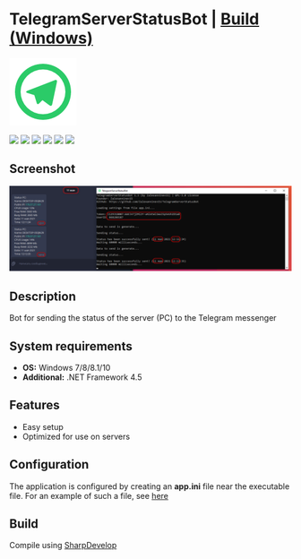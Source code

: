 # TelegramServerStatusBot | [Build (Windows)](https://github.com/Zalexanninev15/TelegramServerStatusBot/releases/latest)

![](https://github.com/Zalexanninev15/TelegramServerStatusBot/blob/main/logo.png)

[![](https://img.shields.io/badge/OS-Windows-informational?logo=windows)](https://github.com/Zalexanninev15/TelegramServerStatusBot)
[![](https://img.shields.io/github/v/release/Zalexanninev15/TelegramServerStatusBot)](https://github.com/Zalexanninev15/TelegramServerStatusBot/releases/latest)
[![](https://img.shields.io/github/downloads/Zalexanninev15/TelegramServerStatusBot/total.svg)](https://github.com/Zalexanninev15/TelegramServerStatusBot/releases)
[![](https://img.shields.io/badge/license-MIT-blue.svg)](LICENSE)
[![](https://img.shields.io/badge/donate-QIWI-FF8C00.svg)](https://qiwi.com/n/ZALEXANNINEV15)
[![](https://img.shields.io/badge/donate-YooMoney-8B3FFD.svg)](https://yoomoney.ru/to/410015106319420)

## Screenshot

![](https://github.com/Zalexanninev15/TelegramServerStatusBot/blob/main/screenshot.png?raw=true)

## Description

Bot for sending the status of the server (PC) to the Telegram messenger

## System requirements
* **OS:** Windows 7/8/8.1/10
* **Additional:** .NET Framework 4.5

## Features

* Easy setup
* Optimized for use on servers

## Configuration

The application is configured by creating an **app.ini** file near the executable file. For an example of such a file, see [here](https://github.com/Zalexanninev15/TelegramServerStatusBot/blob/main/app.ini)

## Build

Compile using [SharpDevelop](https://sourceforge.net/projects/sharpdevelop/)
